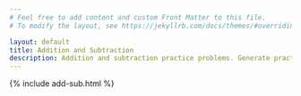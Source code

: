 ```yaml
---
# Feel free to add content and custom Front Matter to this file.
# To modify the layout, see https://jekyllrb.com/docs/themes/#overriding-theme-defaults

layout: default
title: Addition and Subtraction 
description: Addition and subtraction practice problems. Generate practice problems instantly, and download as PDF worksheets for free!
---
```


{% include add-sub.html %}
